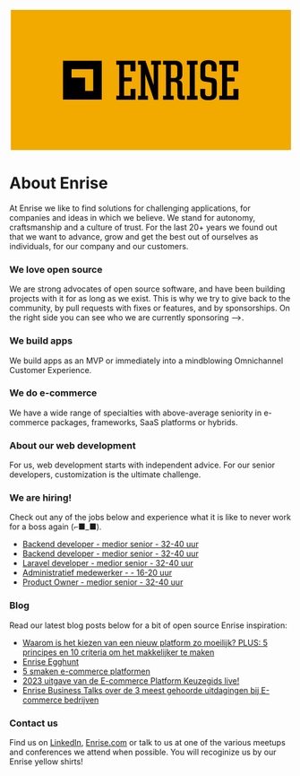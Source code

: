 <p align="center"><a href="https://enrise.com" target="_blank"><img src="https://github.com/enrise/.github/blob/master/images/logo.png?raw=true"></a></p>

# About Enrise

At Enrise we like to find solutions for challenging applications, for companies and ideas in which we believe. We stand for autonomy, craftsmanship and a culture of trust. For the last 20+ years we found out that we want to advance, grow and get the best out of ourselves as individuals, for our company and our customers.

### We love open source

We are strong advocates of open source software, and have been building projects with it for as long as we exist.
This is why we try to give back to the community, by pull requests with fixes or features, and by sponsorships.
On the right side you can see who we are currently sponsoring -->.

### We build apps
We build apps as an MVP or immediately into a mindblowing Omnichannel Customer Experience.

### We do e-commerce
We have a wide range of specialties with above-average seniority in e-commerce packages, frameworks, SaaS platforms or hybrids.

### About our web development
For us, web development starts with independent advice. For our senior developers, customization is the ultimate challenge.

### We are hiring!

Check out any of the jobs below and experience what it is like to never work for a boss again (⌐■_■).

<!-- JOB-LIST:START -->
- [Backend developer - medior  senior - 32-40 uur](https://jobs.enrise.com/developer-team-craft)
- [Backend developer - medior senior - 32-40 uur](https://jobs.enrise.com/backend-developer)
- [Laravel developer - medior senior - 32-40 uur](https://jobs.enrise.com/laravel-developer-2)
- [Administratief medewerker -  - 16-20 uur](https://jobs.enrise.com/administratief-medewerker)
- [Product Owner - medior senior - 32-40 uur](https://jobs.enrise.com/product-owner-team-artisans/nl)
<!-- JOB-LIST:END -->

### Blog

Read our latest blog posts below for a bit of open source Enrise inspiration:

<!-- POST-LIST:START -->
- [Waarom is het kiezen van een nieuw platform zo moeilijk? PLUS: 5 principes en 10 criteria om het makkelijker te maken](https://enrise.com/2023/04/waarom-is-het-kiezen-van-een-nieuw-platform-zo-moeilijk/)
- [Enrise Egghunt](https://enrise.com/2023/04/enrise-egghunt/)
- [5 smaken e-commerce platformen](https://enrise.com/2023/04/5-smaken-e-commerce-platformen/)
- [2023 uitgave van de E-commerce Platform Keuzegids live!](https://enrise.com/2023/04/nu-beschikbaar-e-commerce-platform-keuzegids-2023/)
- [Enrise Business Talks over de 3 meest gehoorde uitdagingen bij E-commerce bedrijven](https://enrise.com/2023/04/de-enrise-business-talks-over-keuzegids-ecommerce/)
<!-- POST-LIST:END -->

### Contact us

Find us on <a href="https://www.linkedin.com/company/enrise/" target="_blank">LinkedIn</a>, <a href="https://enrise.com" target="_blank">Enrise.com</a> or talk to us at one of the various meetups and conferences we attend when possible. You will recoginize us by our Enrise yellow shirts!
